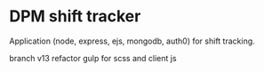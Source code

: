 # DPM shift tracker
Application (node, express, ejs, mongodb, auth0) for shift tracking.

branch v13 refactor gulp for scss and client js